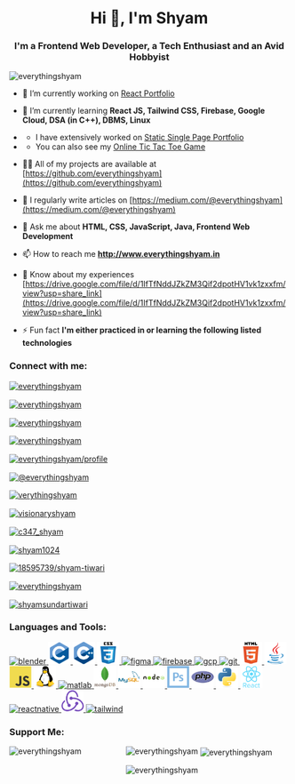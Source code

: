 <h1 align="center">Hi 👋, I'm Shyam</h1>
<h3 align="center">I'm a Frontend Web Developer, a Tech Enthusiast and an Avid Hobbyist</h3>

<p align="left"> <img src="https://komarev.com/ghpvc/?username=everythingshyam&label=Profile%20views&color=0e75b6&style=flat" alt="everythingshyam" /> </p>

-   🔭 I’m currently working on [React Portfolio](https://github.com/everythingshyam/Portfolio-V2.0)

-   🌱 I’m currently learning **React JS, Tailwind CSS, Firebase, Google Cloud, DSA (in C++), DBMS, Linux**

-   -   I have extensively worked on [Static Single Page Portfolio](https://github.com/everythingshyam/Portfolio)

-   -   You can also see my [Online Tic Tac Toe Game](https://github.com/everythingshyam/TicTacToe)

-   👨‍💻 All of my projects are available at [https://github.com/everythingshyam](https://github.com/everythingshyam)

-   📝 I regularly write articles on [https://medium.com/@everythingshyam](https://medium.com/@everythingshyam)

-   💬 Ask me about **HTML, CSS, JavaScript, Java, Frontend Web Development**

-   📫 How to reach me **http://www.everythingshyam.in**

-   📄 Know about my experiences [https://drive.google.com/file/d/1IfTfNddJZkZM3Qif2dpotHV1vk1zxxfm/view?usp=share_link](https://drive.google.com/file/d/1IfTfNddJZkZM3Qif2dpotHV1vk1zxxfm/view?usp=share_link)

-   ⚡ Fun fact **I'm either practiced in or learning the following listed technologies**

<h3 align="left">Connect with me:</h3>
<p align="left">

<a href="https://instagram.com/everythingshyam" target="blank"><img align="center" src="https://raw.githubusercontent.com/rahuldkjain/github-profile-readme-generator/master/src/images/icons/Social/instagram.svg" alt="everythingshyam" height="30" width="40" /></a>

<a href="https://www.youtube.com/@everythingshyam" target="blank"><img align="center" src="https://raw.githubusercontent.com/rahuldkjain/github-profile-readme-generator/master/src/images/icons/Social/youtube.svg" alt="everythingshyam" height="30" width="40" /></a>

<a href="https://linkedin.com/in/everythingshyam" target="blank"><img align="center" src="https://raw.githubusercontent.com/rahuldkjain/github-profile-readme-generator/master/src/images/icons/Social/linked-in-alt.svg" alt="everythingshyam" height="30" width="40" /></a>

<a href="https://www.leetcode.com/everythingshyam" target="blank"><img align="center" src="https://raw.githubusercontent.com/rahuldkjain/github-profile-readme-generator/master/src/images/icons/Social/leet-code.svg" alt="everythingshyam" height="30" width="40" /></a>

<a href="https://auth.geeksforgeeks.org/user/everythingshyam/profile" target="blank"><img align="center" src="https://raw.githubusercontent.com/rahuldkjain/github-profile-readme-generator/master/src/images/icons/Social/geeks-for-geeks.svg" alt="everythingshyam/profile" height="30" width="40" /></a>

<a href="https://medium.com/@everythingshyam" target="blank"><img align="center" src="https://raw.githubusercontent.com/rahuldkjain/github-profile-readme-generator/master/src/images/icons/Social/medium.svg" alt="@everythingshyam" height="30" width="40" /></a>

<a href="https://twitter.com/verythingshyam" target="blank"><img align="center" src="https://raw.githubusercontent.com/rahuldkjain/github-profile-readme-generator/master/src/images/icons/Social/twitter.svg" alt="verythingshyam" height="30" width="40" /></a>

<a href="https://fb.com/visionaryshyam" target="blank"><img align="center" src="https://raw.githubusercontent.com/rahuldkjain/github-profile-readme-generator/master/src/images/icons/Social/facebook.svg" alt="visionaryshyam" height="30" width="40" /></a>

<a href="https://www.hackerrank.com/c347_shyam" target="blank"><img align="center" src="https://raw.githubusercontent.com/rahuldkjain/github-profile-readme-generator/master/src/images/icons/Social/hackerrank.svg" alt="c347_shyam" height="30" width="40" /></a>

<a href="https://www.codechef.com/users/shyam1024" target="blank"><img align="center" src="https://cdn.jsdelivr.net/npm/simple-icons@3.1.0/icons/codechef.svg" alt="shyam1024" height="30" width="40" /></a>

<a href="https://stackoverflow.com/users/18595739/shyam-tiwari" target="blank"><img align="center" src="https://raw.githubusercontent.com/rahuldkjain/github-profile-readme-generator/master/src/images/icons/Social/stack-overflow.svg" alt="18595739/shyam-tiwari" height="30" width="40" /></a>

<a href="https://codepen.io/everythingshyam" target="blank"><img align="center" src="https://raw.githubusercontent.com/rahuldkjain/github-profile-readme-generator/master/src/images/icons/Social/codepen.svg" alt="everythingshyam" height="30" width="40" /></a>

<a href="https://kaggle.com/shyamsundartiwari" target="blank"><img align="center" src="https://raw.githubusercontent.com/rahuldkjain/github-profile-readme-generator/master/src/images/icons/Social/kaggle.svg" alt="shyamsundartiwari" height="30" width="40" /></a>

</p>

<h3 align="left">Languages and Tools:</h3>
<p align="left"> 
<a href="https://www.blender.org/" target="_blank" rel="noreferrer"> 
<img src="https://download.blender.org/branding/community/blender_community_badge_white.svg" alt="blender" width="40" height="40"/> 
</a> 
<a href="https://www.cprogramming.com/" target="_blank" rel="noreferrer"> 
<img src="https://raw.githubusercontent.com/devicons/devicon/master/icons/c/c-original.svg" alt="c" width="40" height="40"/> 
</a> 
<a href="https://www.w3schools.com/cpp/" target="_blank" rel="noreferrer"> 
<img src="https://raw.githubusercontent.com/devicons/devicon/master/icons/cplusplus/cplusplus-original.svg" alt="cplusplus" width="40" height="40"/> 
</a> 
<a href="https://www.w3schools.com/css/" target="_blank" rel="noreferrer"> 
<img src="https://raw.githubusercontent.com/devicons/devicon/master/icons/css3/css3-original-wordmark.svg" alt="css3" width="40" height="40"/> 
</a> 
<a href="https://www.figma.com/" target="_blank" rel="noreferrer"> 
<img src="https://www.vectorlogo.zone/logos/figma/figma-icon.svg" alt="figma" width="40" height="40"/> 
</a> 
<a href="https://firebase.google.com/" target="_blank" rel="noreferrer"> 
<img src="https://www.vectorlogo.zone/logos/firebase/firebase-icon.svg" alt="firebase" width="40" height="40"/> 
</a> 
<a href="https://cloud.google.com" target="_blank" rel="noreferrer"> 
<img src="https://www.vectorlogo.zone/logos/google_cloud/google_cloud-icon.svg" alt="gcp" width="40" height="40"/> 
</a> 
<a href="https://git-scm.com/" target="_blank" rel="noreferrer"> 
<img src="https://www.vectorlogo.zone/logos/git-scm/git-scm-icon.svg" alt="git" width="40" height="40"/> 
</a> 
<a href="https://www.w3.org/html/" target="_blank" rel="noreferrer"> <img src="https://raw.githubusercontent.com/devicons/devicon/master/icons/html5/html5-original-wordmark.svg" alt="html5" width="40" height="40"/> </a> <a href="https://www.java.com" target="_blank" rel="noreferrer"> <img src="https://raw.githubusercontent.com/devicons/devicon/master/icons/java/java-original.svg" alt="java" width="40" height="40"/> </a> <a href="https://developer.mozilla.org/en-US/docs/Web/JavaScript" target="_blank" rel="noreferrer"> <img src="https://raw.githubusercontent.com/devicons/devicon/master/icons/javascript/javascript-original.svg" alt="javascript" width="40" height="40"/> </a> <a href="https://www.linux.org/" target="_blank" rel="noreferrer"> <img src="https://raw.githubusercontent.com/devicons/devicon/master/icons/linux/linux-original.svg" alt="linux" width="40" height="40"/> </a> <a href="https://www.mathworks.com/" target="_blank" rel="noreferrer"> <img src="https://upload.wikimedia.org/wikipedia/commons/2/21/Matlab_Logo.png" alt="matlab" width="40" height="40"/> </a> <a href="https://www.mongodb.com/" target="_blank" rel="noreferrer"> <img src="https://raw.githubusercontent.com/devicons/devicon/master/icons/mongodb/mongodb-original-wordmark.svg" alt="mongodb" width="40" height="40"/> </a> <a href="https://www.mysql.com/" target="_blank" rel="noreferrer"> <img src="https://raw.githubusercontent.com/devicons/devicon/master/icons/mysql/mysql-original-wordmark.svg" alt="mysql" width="40" height="40"/> </a> <a href="https://nodejs.org" target="_blank" rel="noreferrer"> <img src="https://raw.githubusercontent.com/devicons/devicon/master/icons/nodejs/nodejs-original-wordmark.svg" alt="nodejs" width="40" height="40"/> </a> <a href="https://www.photoshop.com/en" target="_blank" rel="noreferrer"> <img src="https://raw.githubusercontent.com/devicons/devicon/master/icons/photoshop/photoshop-line.svg" alt="photoshop" width="40" height="40"/> </a> <a href="https://www.php.net" target="_blank" rel="noreferrer"> <img src="https://raw.githubusercontent.com/devicons/devicon/master/icons/php/php-original.svg" alt="php" width="40" height="40"/> </a> <a href="https://www.python.org" target="_blank" rel="noreferrer"> <img src="https://raw.githubusercontent.com/devicons/devicon/master/icons/python/python-original.svg" alt="python" width="40" height="40"/> </a> <a href="https://reactjs.org/" target="_blank" rel="noreferrer"> <img src="https://raw.githubusercontent.com/devicons/devicon/master/icons/react/react-original-wordmark.svg" alt="react" width="40" height="40"/> </a> <a href="https://reactnative.dev/" target="_blank" rel="noreferrer"> <img src="https://reactnative.dev/img/header_logo.svg" alt="reactnative" width="40" height="40"/> </a> <a href="https://redux.js.org" target="_blank" rel="noreferrer"> <img src="https://raw.githubusercontent.com/devicons/devicon/master/icons/redux/redux-original.svg" alt="redux" width="40" height="40"/> </a> <a href="https://tailwindcss.com/" target="_blank" rel="noreferrer"> <img src="https://www.vectorlogo.zone/logos/tailwindcss/tailwindcss-icon.svg" alt="tailwind" width="40" height="40"/> </a> </p>

<h3 align="left">Support Me:</h3>
<p><a href="https://www.buymeacoffee.com/everythingshyam"> <img align="left" src="https://cdn.buymeacoffee.com/buttons/v2/default-yellow.png" height="50" width="210" alt="everythingshyam" /></a></p>
<p><img align="left" src="https://github-readme-stats.vercel.app/api/top-langs?username=everythingshyam&show_icons=true&locale=en&layout=compact" alt="everythingshyam" /></p>

<p>&nbsp;<img align="center" src="https://github-readme-stats.vercel.app/api?username=everythingshyam&show_icons=true&locale=en" alt="everythingshyam" /></p>

<p><img align="center" src="https://github-readme-streak-stats.herokuapp.com/?user=everythingshyam&" alt="everythingshyam" /></p>
